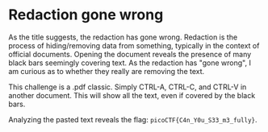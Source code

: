 # Redaction gone wrong

As the title suggests, the redaction has gone wrong. Redaction is the process of hiding/removing data from something, typically in the context of official documents. Opening the document reveals the presence of many black bars seemingly covering text. As the redaction has "gone wrong", I am curious as to whether they really are removing the text.

This challenge is a .pdf classic. Simply CTRL-A, CTRL-C, and CTRL-V in another document. This will show all the text, even if covered by the black bars.

Analyzing the pasted text reveals the flag: `picoCTF{C4n_Y0u_S33_m3_fully}`.
